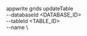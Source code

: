 appwrite grids updateTable \
        --databaseId <DATABASE_ID> \
        --tableId <TABLE_ID> \
        --name <NAME> \



